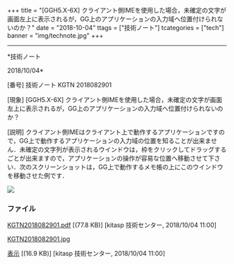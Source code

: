﻿+++
title = "[GGH5.X-6X] クライアント側IMEを使用した場合，未確定の文字が画面左上に表示されるが，GG上のアプリケーションの入力域へ位置付けられないのか？"
date = "2018-10-04"
ttags = ["技術ノート"]
tcategories = ["tech"]
banner = "img/technote.jpg"
+++

-----------------------------------------------------------------------------------------------------------------------------

*技術ノート

2018/10/04*


[番号]
技術ノート KGTN 2018082901

[現象]
[GGH5.X-6X]
クライアント側IMEを使用した場合，未確定の文字が画面左上に表示されるが，GG上のアプリケーションの入力域へ位置付けられないのか？

[説明]
クライアント側IMEはクライアント上で動作するアプリケーションですので，GG上で動作するアプリケーションの入力域の位置を知ることが出来ません．未確定の文字列が表示されるウインドウは，枠をクリックしてドラッグするごとが出来ますので，アプリケーションの操作が容易な位置へ移動させて下さい．次のスクリーンショットは，GG上で動作するメモ帳の上にこのウインドウを移動させた例です．

![](http://techreport.kitasp.net/attachments/download/4144/KGTN2018082901.jpg)


### ファイル

 
 


[KGTN2018082901.pdf](http://techreport.kitasp.net/attachments/download/4143/KGTN2018082901.pdf)
 [(77.8 KB)] [kitasp 技術センター, 2018/10/04
11:00]

[KGTN2018082901.jpg](http://techreport.kitasp.net/attachments/download/4144/KGTN2018082901.jpg)

[表示](http://techreport.kitasp.net/attachments/4144/KGTN2018082901.jpg "表示")
 [(16.9 KB)] [kitasp 技術センター, 2018/10/04
11:00]


 


 

